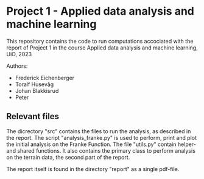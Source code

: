 # Project 1 - Applied data analysis and machine learning

This repository contains the code to run computations accociated with the report of Project 1 in the course Applied data analysis and machine learning, UiO, 2023

Authors:
* Frederick Eichenberger
* Toralf Husevåg
* Johan Blakkisrud
* Peter

## Relevant files

The dicrectory "src" contains the files to run the analysis, as described in the report. The script "analysis_franke.py" is used to perform, print and plot the initial analysis on the Franke Function. The file "utils.py" contain helper- and shared functions. It also contains the primary class to perform analysis on the terrain data, the second part of the report.

The report itself is found in the directory "report" as a single pdf-file.




